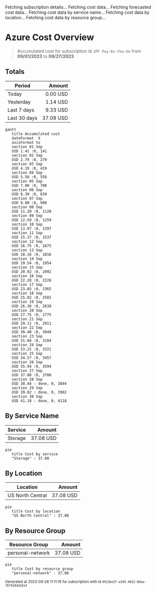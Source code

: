 Fetching subscription details...
Fetching cost data...
Fetching forecasted cost data...
Fetching cost data by service name...
Fetching cost data by location...
Fetching cost data by resource group...
# Azure Cost Overview

> Accumulated cost for subscription id `JPF Pay-As-You-Go` from **09/01/2023** to **09/27/2023**

## Totals

|Period|Amount|
|---|---:|
|Today|0.00 USD|
|Yesterday|1.14 USD|
|Last 7 days|9.33 USD|
|Last 30 days|37.08 USD|

```mermaid
gantt
   title Accumulated cost
   dateFormat  X
   axisFormat %s
   section 01 Sep
   USD 1.41 :0, 141
   section 02 Sep
   USD 2.79 :0, 279
   section 03 Sep
   USD 4.19 :0, 419
   section 04 Sep
   USD 5.58 :0, 558
   section 05 Sep
   USD 7.00 :0, 700
   section 06 Sep
   USD 8.39 :0, 839
   section 07 Sep
   USD 9.80 :0, 980
   section 08 Sep
   USD 11.20 :0, 1120
   section 09 Sep
   USD 12.59 :0, 1259
   section 10 Sep
   USD 13.97 :0, 1397
   section 11 Sep
   USD 15.37 :0, 1537
   section 12 Sep
   USD 16.75 :0, 1675
   section 13 Sep
   USD 18.16 :0, 1816
   section 14 Sep
   USD 19.54 :0, 1954
   section 15 Sep
   USD 20.92 :0, 2092
   section 16 Sep
   USD 22.28 :0, 2228
   section 17 Sep
   USD 23.65 :0, 2365
   section 18 Sep
   USD 25.02 :0, 2502
   section 19 Sep
   USD 26.38 :0, 2638
   section 20 Sep
   USD 27.75 :0, 2775
   section 21 Sep
   USD 29.11 :0, 2911
   section 22 Sep
   USD 30.48 :0, 3048
   section 23 Sep
   USD 31.84 :0, 3184
   section 24 Sep
   USD 33.21 :0, 3321
   section 25 Sep
   USD 34.57 :0, 3457
   section 26 Sep
   USD 35.94 :0, 3594
   section 27 Sep
   USD 37.08 :0, 3708
   section 28 Sep
   USD 38.44 : done, 0, 3844
   section 29 Sep
   USD 39.82 : done, 0, 3982
   section 30 Sep
   USD 41.18 : done, 0, 4118
```

## By Service Name

|Service|Amount|
|---|---:|
|Storage|37.08 USD|

```mermaid
pie
   title Cost by service
   "Storage" : 37.08
```

## By Location

|Location|Amount|
|---|---:|
|US North Central|37.08 USD|

```mermaid
pie
   title Cost by location
   "US North Central" : 37.08
```

## By Resource Group

|Resource Group|Amount|
|---|---:|
|personal-network|37.08 USD|

```mermaid
pie
   title Cost by resource group
   "personal-network" : 37.08
```

<sup>Generated at 2023-09-28 11:11:16 for subscription with id `4913be3f-a345-4652-9bba-767418dd25e3`</sup>
